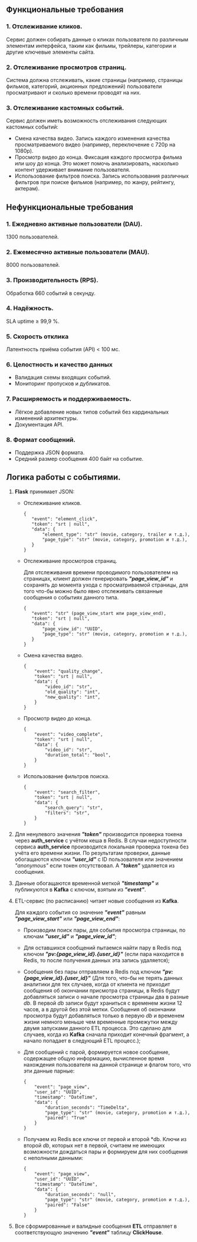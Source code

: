 ## Функциональные требования
### 1. Отслеживание кликов.
Сервис должен собирать данные о кликах пользователя по различным элементам интерфейса, таким как фильмы, трейлеры, 
категории и другие ключевые элементы сайта.

### 2. Отслеживание просмотров страниц.
Система должна отслеживать, какие страницы (например, страницы фильмов, категорий, акционных предложений) пользователи 
просматривают и сколько времени проводят на них.

### 3. Отслеживание кастомных событий.
Сервис должен иметь возможность отслеживания следующих кастомных событий:

- Смена качества видео. Запись каждого изменения качества просматриваемого видео (например, переключение с 720p на 1080p).
- Просмотр видео до конца. Фиксация каждого просмотра фильма или шоу до конца. Это может помочь анализировать, насколько контент удерживает внимание пользователя.
- Использование фильтров поиска. Запись использования различных фильтров при поиске фильмов (например, по жанру, рейтингу, актерам).

## Нефункциональные требования
### 1. Ежедневно активные пользователи (DAU).
1300 пользователей.
### 2. Ежемесячно активные пользователи (MAU).
8000 пользователей.
### 3. Производительность (RPS).
Обработка 660 событий в секунду.
### 4. Надёжность.
SLA uptime ≥ 99,9 %.
### 5. Скорость отклика
Латентность приёма события (API) < 100 мс.
### 6. Целостность и качество данных
- Валидация схемы входящих событий.
- Мониторинг пропусков и дубликатов.
### 7. Расширяемость и поддерживаемость.
- Лёгкое добавление новых типов событий без кардинальных изменений архитектуры.
- Документация API.
### 8. Формат сообщений.
- Поддержка JSON формата.
- Средний размер сообщения 400 байт на событие.

## Логика работы с событиями.
1. **Flask** принимает JSON:

    - Отслеживание кликов.

          {
             "event": "element_click",
             "token": "srt | null",
             "data": {
                 "element_type": "str" (movie, category, trailer и т.д.),
                 "page_type": "str" (movie, category, promotion и т.д.),
             }
          }

    - Отслеживание просмотров страниц.
    
      Для отслеживания времени проводимого пользователем на страницах, клиент должен генерировать ***"page_view_id"*** и 
      сохранять до момента ухода с просматриваемой страницы, для того что-бы можно было явно отслеживать связанные 
      сообщения о событиях данного типа.

          {
             "event": "str" (page_view_start или page_view_end),
             "token": "srt | null",
             "data": {
                 "page_view_id": "UUID",
                 "page_type": "str" (movie, category, promotion и т.д.),
             }
          }

   - Смена качества видео.
   
         {
             "event": "quality_change",
             "token": "srt | null",
             "data": {
                 "video_id": "str",
                 "old_quality": "int",
                 "new_quality": "int",
             }
         }

   - Просмотр видео до конца.
   
         {
             "event": "video_complete",
             "token": "srt | null",
             "data": {
                 "video_id": "str",
                 "duration_total": "bool",
             }
         }

   - Использование фильтров поиска.
   
         {
             "event": "search_filter",
             "token": "srt | null",
             "data": {
                 "search_query": "str",
                 "filters": "str",
             }
         }

2. Для ненулевого значения ***"token"*** производится проверка токена через **auth_service** с учётом кеша в Redis.
В случаи недоступности сервиса **auth_service** производится локальная проверка токена без учёта его времени жизни.
По результатам проверки, данные обогащаются ключом ***"user_id"*** с ID пользователя или значением *"anonymous"* если 
токен отсутствовал. А ***"token"*** удаляется из сообщения.

3. Данные обогащаются временной меткой ***"timestamp"*** и публикуются в **Kafka** с ключом, взятым из ***"event"***.

4. ETL-сервис (по расписанию) читает новые сообщения из **Kafka**.
    
    Для каждого события со значение ***"event"*** равным ***"page_view_start"*** или ***"page_view_end"***:
        
    - Производим поиск пары, для события просмотра страницы, по ключам ***"user_id"*** и ***"page_view_id"***;
    -  Для оставшихся сообщений пытаемся найти пару в Redis под ключом ***"pv:{page_view_id}.{user_id}"***
    (если пара находится в Redis, то после получения данных эта запись удаляется);
    - Сообщения без пары отправляем в Redis под ключом ***"pv:{page_view_id}.{user_id}"***
    (Для того, что-бы не терять данных аналитики для тех случаев, когда от клиента не приходит 
    сообщения об окончании присмотра страницы, в Redis будут добавляться записи о начале просмотра страницы два 
    в разные *db*. В первой *db* записи будут храниться с временем жизни 12 часов, а в другой без этой метки. 
    Сообщения об окончании просмотра будут добавляться только в первую *db* и временем жизни немного меньше чем 
    временные промежутки между двумя запусками данного ETL процесса. Это сделано для случаев, когда из **Kafka**
    сначала приходит конечный фрагмент, а начало попадает в следующий ETL процесс.);
    - Для сообщений с парой, формируется новое сообщение, содержащее общую информацию, вычисленное время 
    нахождения пользователя на данной странице и флагом того, что эти данные парные:

          {
              "event": "page_view",
              "user_id": "UUID",
              "timestamp": "DateTime",
              "data": {
                  "duration_seconds": "TimeDelta",
                  "page_type": "str" (movie, category, promotion и т.д.),
                  "paired": "True"
              }
          }

    - Получаем из Redis все ключи от первой и второй *db. Ключи из второй *db*, которых нет в первой, считаем 
    не имеющих возможности дождаться пары и формируем для них сообщения с неполными данными:
            
          {
              "event": "page_view",
              "user_id": "UUID",
              "timestamp": "DateTime",
              "data": {
                  "duration_seconds": "null",
                  "page_type": "str" (movie, category, promotion и т.д.),
                  "paired": "False"
              }
          }

5. Все сформированные и валидные сообщения **ETL** отправляет в соответствующую значению ***"event"*** таблицу 
**ClickHouse**.